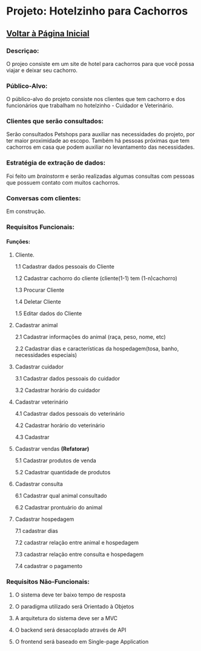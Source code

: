 # Projeto:  Hotelzinho para Cachorros
[Voltar à Página Inicial](https://github.com/renathavictor/DogBnb-APS)
---

### **Descriçao:** 
 O projeo consiste em um site de hotel para cachorros para que você possa viajar e deixar seu cachorro. 

### **Público-Alvo**:
O público-alvo do projeto consiste nos clientes que tem cachorro e dos funcionários que trabalham no hotelzinho - Cuidador e Veterinário.

### **Clientes que serão consultados**:
Serão consultados Petshops para auxiliar nas necessidades do projeto, por ter maior proximidade ao escopo. Também há pessoas próximas que tem cachorros em casa que podem auxiliar no levantamento das necessidades.

### **Estratégia de extração de dados**:
 Foi feito um *brainstorm*  e serão realizadas algumas consultas com pessoas que possuem contato com muitos cachorros.

### **Conversas com  clientes**:
 Em construção.

### **Requisitos Funcionais**:
#### Funções:
 1. Cliente.

    1.1 Cadastrar dados pessoais do Cliente

    1.2 Cadastrar cachorro do cliente (cliente(1-1) tem (1-n)cachorro)

    1.3 Procurar Cliente

    1.4 Deletar Cliente
    
    1.5 Editar dados do Cliente

2. Cadastrar animal

    2.1 Cadastrar informações do animal (raça, peso, nome, etc)

    2.2 Cadastrar dias e características da hospedagem(tosa, banho, necessidades especiais)

3. Cadastrar cuidador

    3.1 Cadastrar dados pessoais do cuidador

    3.2 Cadastrar horário do cuidador

4. Cadastrar veterinário

    4.1 Cadastrar dados pessoais do veterinário
    
    4.2 Cadastrar horário do veterinário

    4.3 Cadastrar 

5. Cadastrar vendas **(Refatorar)**

    5.1 Cadastrar produtos de venda

    5.2 Cadastrar quantidade de produtos

6. Cadastrar consulta

    6.1 Cadastrar qual animal consultado

    6.2 Cadastrar prontuário do animal

7. Cadastrar hospedagem

    7.1 cadastrar dias 
    
    7.2 cadastrar relação entre animal e hospedagem

    7.3 cadastrar relação entre consulta e hospedagem

    7.4 cadastrar o pagamento


### **Requisitos Não-Funcionais**:
1. O sistema deve ter baixo tempo de resposta

2. O paradigma utilizado será Orientado à Objetos

3. A arquitetura do sistema deve ser a MVC

4. O backend será desacoplado através de API

5. O frontend será baseado em Single-page Application